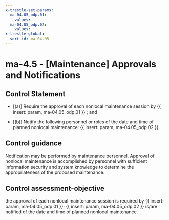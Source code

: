 ```yaml
---
x-trestle-set-params:
  ma-04.05_odp.01:
    values:
  ma-04.05_odp.02:
    values:
x-trestle-global:
  sort-id: ma-04.05
---
```


# ma-4.5 - \[Maintenance\] Approvals and Notifications

## Control Statement

- \[(a)\] Require the approval of each nonlocal maintenance session by {{ insert: param, ma-04.05_odp.01 }} ; and

- \[(b)\] Notify the following personnel or roles of the date and time of planned nonlocal maintenance: {{ insert: param, ma-04.05_odp.02 }}.

## Control guidance

Notification may be performed by maintenance personnel. Approval of nonlocal maintenance is accomplished by personnel with sufficient information security and system knowledge to determine the appropriateness of the proposed maintenance.

## Control assessment-objective

the approval of each nonlocal maintenance session is required by {{ insert: param, ma-04.05_odp.01 }};
{{ insert: param, ma-04.05_odp.02 }} is/are notified of the date and time of planned nonlocal maintenance.
